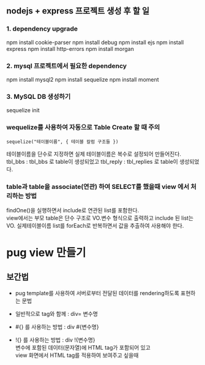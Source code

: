 ## nodejs + express 프로젝트 생성 후 할 일

### 1. dependency upgrade

npm install cookie-parser
npm install debug
npm install ejs
npm install express
npm install http-errors
npm install morgan

### 2. mysql 프로젝트에서 필요한 dependency

npm install mysql2
npm install sequelize
npm install moment

### 3. MySQL DB 생성하기

sequelize init

### wequelize를 사용하여 자동으로 Table Create 할 때 주의

    sequelize("테이블이름", { 테이블 칼럼 구조들 })

테이블이름을 단수로 지정하면 실제 테이블이름은 복수로 설정되어 만들어진다.
tbl_bbs : tbl_bbs 로 table이 생성되었고
tbl_reply : tbl_replies 로 table이 생성되었다.

### table과 table을 associate(연관) 하여 SELECT를 했을때 view 에서 처리하는 방법

findOne()을 실행하면서 include로 연관된 list를 포함한다.  
view에서는 부모 table은 단수 구조로 VO.변수 형식으로 출력하고
include 된 list는 VO. 실제테이블이름 list를
forEach로 반복하면서 값을 추출하여 사용해야 한다.

# pug view 만들기

## 보간법

- pug template를 사용하여 서버로부터 전달된 데이터를 rendering하도록 표현하는 문법

- 일반적으로 tag와 함께 : div= 변수명
- #{} 를 사용하는 방법 : div #{변수명}
- !{} 를 사용하는 방법 : div !{변수명}  
  변수에 포함된 데이터(문자열)에 HTML tag가 포함되어 있고  
  view 화면에서 HTML tag를 적용하여 보여주고 싶을때
